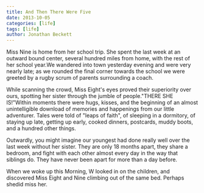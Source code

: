 ```yaml
---
title: And Then There Were Five
date: 2013-10-05
categories: [life]
tags: [life]
author: Jonathan Beckett
---
```


Miss Nine is home from her school trip. She spent the last week at an outward bound center, several hundred miles from home, with the rest of her school year.We wandered into town yesterday evening and were very nearly late; as we rounded the final corner towards the school we were greeted by a rugby scrum of parents surrounding a coach.

While scanning the crowd, Miss Eight's eyes proved their superiority over ours, spotting her sister through the jumble of people."THERE SHE IS!"Within moments there were hugs, kisses, and the beginning of an almost unintelligible download of memories and happenings from our little adventurer. Tales were told of "leaps of faith", of sleeping in a dormitory, of staying up late, getting up early, cooked dinners, postcards, muddy boots, and a hundred other things.

Outwardly, you might imagine our youngest had done really well over the last week without her sister. They are only 18 months apart, they share a bedroom, and fight with each other almost every day in the way that siblings do. They have never been apart for more than a day before.

When we woke up this Morning, W looked in on the children, and discovered Miss Eight and Nine climbing out of the same bed. Perhaps shedid miss her.